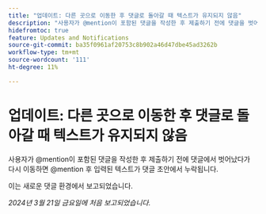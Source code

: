 ```yaml
---
title: "업데이트: 다른 곳으로 이동한 후 댓글로 돌아갈 때 텍스트가 유지되지 않음"
description: "사용자가 @mention이 포함된 댓글을 작성한 후 제출하기 전에 댓글을 벗어났다가 다시 탐색하면 @mention 후 입력한 텍스트가 댓글 초안에서 누락됩니다."
hidefromtoc: true
feature: Updates and Notifications
source-git-commit: ba35f0961af20753c8b902a46d47dbe45ad3262b
workflow-type: tm+mt
source-wordcount: '111'
ht-degree: 11%

---
```



# 업데이트: 다른 곳으로 이동한 후 댓글로 돌아갈 때 텍스트가 유지되지 않음

사용자가 @mention이 포함된 댓글을 작성한 후 제출하기 전에 댓글에서 벗어났다가 다시 이동하면 @mention 후 입력된 텍스트가 댓글 초안에서 누락됩니다.

이는 새로운 댓글 환경에서 보고되었습니다.

_2024년 3월 21일 금요일에 처음 보고되었습니다._

